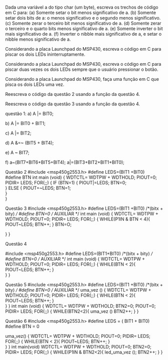 Dada uma variável a do tipo char (um byte), escreva os trechos de código em C para: 
(a) Somente setar o bit menos significativo de a. 
(b) Somente setar dois bits de a: o menos significativo e o segundo menos significativo. 
(c) Somente zerar o terceiro bit menos significativo de a.
(d) Somente zerar o terceiro e o quarto bits menos significativo de a.
(e) Somente inverter o bit mais significativo de a.
(f) Inverter o nibble mais significativo de a, e setar o nibble menos significativo de a.

Considerando a placa Launchpad do MSP430, escreva o código em C para piscar os dois LEDs ininterruptamente.

Considerando a placa Launchpad do MSP430, escreva o código em C para piscar duas vezes os dois LEDs sempre que o usuário pressionar o botão.

Considerando a placa Launchpad do MSP430, faça uma função em C que pisca os dois LEDs uma vez.

Reescreva o código da questão 2 usando a função da questão 4.

Reescreva o código da questão 3 usando a função da questão 4.

questão 1: 
a) A |= BIT0;  

b) A |= BIT0 + BIT1;

c) A |= BIT2;
 
d) A &=~ (BIT5 + BIT4); 

e) A ~ BIT7;

f) a~(BIT7+BIT6+BIT5+BIT4);
a|=(BIT3+BIT2+BIT1+BIT0);

Questão 2
#include <msp450g2553.h>
#define LEDS=(BIT1 +BIT0)    
#define BTN
int main (void)
{
  WDTCTL= WDTPW + WDTHOLD;
  PIOUT=0;
  PIDIR= LEDS;
  FOR(;;)
  {
    IF (BTN=1)
    {
      PIOUT|=LEDS;
      BTN=0;    
    }
    ELSE
    {
      PIOUT=~LEDS;
      BTN=1;    
    }  
}

Questão 3
#include <msp450g2553.h>
#define LEDS=(BIT1 +BIT0) /*(bitx + bity) */
#define BTN=0   /* AUXILIAR */
int main (void)
{
  WDTCTL= WDTPW + WDTHOLD;
  PIOUT=0;
  PIDIR= LEDS;
  FOR(;;)
  {
    WHILE(P1IN & BTN < 4){
    PIOUT~LEDS;
    BTN++;
    }
    BTN=O;
  
  }
}

Questão 4

#include <msp450g2553.h>
#define LEDS=(BIT1+BIT0)  /*(bitx + bity) */
#define BTN=0   /* AUXILIAR */
int main (void)
{
  WDTCTL= WDTPW + WDTHOLD;
  PIOUT=0;
  PIDIR= LEDS;
  FOR(;;)
  {
    WHILE(BTN < 2){
    PIOUT~LEDS;
    BTN++;
    }  
  }
} 

Questão 5
#include <msp450g2553.h>
#define LEDS=(BIT1 +BIT0) /*(bitx + bity) */
#define BTN=0   /* AUXILIAR */
uma_vez ()
{
  WDTCTL= WDTPW + WDTHOLD;
  PIOUT=0;
  PIDIR= LEDS;
  FOR(;;)
  {
    WHILE(BTN < 2){
    PIOUT~LEDS;
    BTN++;
    }  
  }
} 
int main (void)
{
  WDTCTL= WDTPW + WDTHOLD;
  BTN2=0;
  PIOUT=0;
  PIDIR= LEDS;
  FOR(;;)
  {
    WHILE(BTN2<2){
    uma_vez ()
    BTN2++;
    }
}

Questão 6
#include <msp450g2553.h>
#define LEDS = ( BIT1 + BIT0)
#define BTN = 0

uma_vez()
{
  WDTCTL= WDTPW + WDTHOLD;
  PIOUT=0;
  PIDIR= LEDS;
  FOR(;;)
  {
    WHILE(BTN < 2){
    PIOUT~LEDS;
    BTN++;
    }  
  }
} 
int main(void)
WDTCTL= WDTPW + WDTHOLD;
  PIOUT=0;
  BTN2=0;
   PIDIR= LEDS;
  FOR(;;)
  {
    WHILE(P1IN & BTN2<2){
    led_uma_vez ();
    BTN2++;
    }
}
